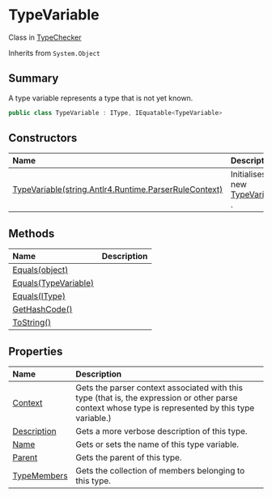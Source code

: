 # TypeVariable

Class in [TypeChecker](/docs/api/csharp/typechecker.md)

Inherits from `System.Object`

## Summary


A type variable represents a type that is not yet known.


```csharp
public class TypeVariable : IType, IEquatable<TypeVariable>
```

## Constructors

|Name|Description|
|:---|:---|
|[TypeVariable(string,Antlr4.Runtime.ParserRuleContext)](/docs/api/csharp/typechecker.typevariable..ctor.md)|Initialises a new  <a href="typechecker.typevariable.md">TypeVariable</a> .|

## Methods

|Name|Description|
|:---|:---|
|[Equals(object)](/docs/api/csharp/typechecker.typevariable.equals-1.md)||
|[Equals(TypeVariable)](/docs/api/csharp/typechecker.typevariable.equals-3.md)||
|[Equals(IType)](/docs/api/csharp/typechecker.typevariable.equals-2.md)||
|[GetHashCode()](/docs/api/csharp/typechecker.typevariable.gethashcode.md)||
|[ToString()](/docs/api/csharp/typechecker.typevariable.tostring.md)||

## Properties

|Name|Description|
|:---|:---|
|[Context](/docs/api/csharp/typechecker.typevariable.context.md)|Gets the parser context associated with this type (that is, the expression or other parse context whose type is represented by this type variable.)|
|[Description](/docs/api/csharp/typechecker.typevariable.description.md)|Gets a more verbose description of this type.|
|[Name](/docs/api/csharp/typechecker.typevariable.name.md)|Gets or sets the name of this type variable.|
|[Parent](/docs/api/csharp/typechecker.typevariable.parent.md)|Gets the parent of this type.|
|[TypeMembers](/docs/api/csharp/typechecker.typevariable.typemembers.md)|Gets the collection of members belonging to this type.|

